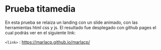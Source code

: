 # Prueba titamedia

En esta prueba se relaiza un landing con un slide animado, con las herramientas html css y js. El resultado fue desplegado con github pages el cual podrás ver en el siguiente link:

`<link>` : <https://marlacp.github.io/marlacp/>
